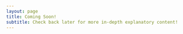 ```yaml
---
layout: page
title: Coming Soon!
subtitle: Check back later for more in-depth explanatory content!
---
```

